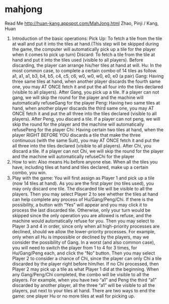 mahjong
=======
Read Me
http://huan-kang.appspot.com/MahJong.html
Zhao, Pinji / Kang, Huan
1.	Introduction of the basic operations:
Pick Up: To fetch a tile from the tile at wall and put it into the tiles at hand.(This step will be skipped during the game, the computer
will automatically pick up a tile for the player when it comes to pick up turn)
Discard: To fetch a tile from the tile at hand and put it into the tiles used (visible to all players).
Before discarding, the player can arrange his/her tiles at hand at will.
Hu: In the most common case, to complete a certain combo of 14 tiles as follow.
  a1, a1, a1,   b3, b4, b5,   c4, c5, c6,   w0, w0, w0,   e0, e0 (a pair)
Gang: Having three same tiles at hand, when another player discards the fourth same one, you may AT ONCE fetch it and put the all four into the tiles declared (visible to all players). After Gang, you pick up a tile.
If a player can not gang, we will skip the round for the player and the machine will automatically refuseGang for the player
Peng: Having two same tiles at hand, when another player discards the third same one, you may AT ONCE fetch it and put the all three into the tiles declared (visible to all players). After Peng, you discard a tile.
If a player can not peng, we will skip the round for the player and the machine will automatically refusePeng for the player
Chi: Having certain two tiles at hand, when the player RIGHT BEFORE YOU discards a tile that make the three continuous (with the same Suit), you may AT ONCE fetch it and put the all three into the tiles declared (visible to all players). After Chi, you discard a tile.
If a player can not Chi, we will skip the round for the player and the machine will automatically refuseChi for the player
2.	How to win: Also means Hu before anyone else. When all the tiles you have, including tiles at hand and tiles declared, make up a certain combo, you win.
3.	Play with the game:
You will first assign as Player 1 and pick up a tile (now 14 tiles at hand). As you are the first player (no tiles used), you may only discard one tile. The discarded tile will be visible to all the players.
Then you may select Player 2 to see whether the tiles at hand can help complete any process of Hu/Gang/Peng/Chi. If there is the possibility, a button with “Yes” will appear and you may click it to process the last discarded tile. Otherwise, only your turn would be skipped since the only operation you are allowed is refuse, and the machine would automatically refuse for you.
Then you may select to Player 3 and 4 in order, since only when all high-priority processes are declined, should we allow the lower-priority processes. For example, only when all Hu is impossible or declined by the players, may we consider the possibility of Gang.
In a worst (and also common case), you will need to switch the player from 1 to 4 for 3 times, for Hu/Gang/Peng each, and click the “No” button. Then you may select Player 2 to consider a chance of Chi, since the player can only Chi a tile discarded by the player right before him/her. If no Chi processed, then Player 2 may pick up a tile as what Player 1 did at the beginning.
When any Gang/Peng/Chi completed, the combo will be visible to all the players. For example, when you have two “a1” and Peng the third “a1” discarded by another player, all the three “a1” will be visible to all the players, put next to your tiles at hand.
There are two ways to end the game: one player Hu or no more tiles at wall for picking up.
